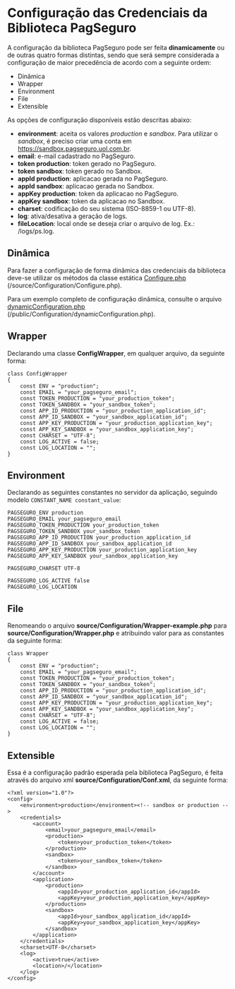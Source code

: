 # Configuração das Credenciais da Biblioteca PagSeguro
A configuração da biblioteca PagSeguro pode ser feita **dinamicamente** ou de outras quatro formas distintas, sendo que será sempre considerada 
a configuração de maior precedência de acordo com a seguinte ordem:

* Dinâmica
* Wrapper
* Environment
* File
* Extensible


As opções de configuração disponíveis estão descritas abaixo:

- **environment**: aceita os valores *production* e *sandbox*. Para utilizar o *sandbox*, é preciso criar uma conta em https://sandbox.pagseguro.uol.com.br.
- **email**: e-mail cadastrado no PagSeguro.
- **token production**: token gerado no PagSeguro.
- **token sandbox**: token gerado no Sandbox.
- **appId production**: aplicacao gerada no PagSeguro.
- **appId sandbox**: aplicacao gerada no Sandbox.
- **appKey production**: token da aplicacao no PagSeguro.
- **appKey sandbox**: token da aplicacao no Sandbox.
- **charset**: codificação do seu sistema (ISO-8859-1 ou UTF-8).
- **log**: ativa/desativa a geração de logs.
- **fileLocation**: local onde se deseja criar o arquivo de log. Ex.: /logs/ps.log.

## Dinâmica
Para fazer a configuração de forma dinâmica das credenciais da biblioteca deve-se utilizar os métodos da classe estática [Configure.php](/source/Configuration/Configure.php) (/source/Configuration/Configure.php).

Para um exemplo completo de configuração dinâmica, consulte o arquivo [dynamicConfiguration.php](/public/Configuration/dynamicConfiguration.php) (/public/Configuration/dynamicConfiguration.php).

## Wrapper
Declarando uma classe **ConfigWrapper**, em qualquer arquivo, da seguinte forma:

```
class ConfigWrapper
{
    const ENV = "production";
    const EMAIL = "your_pagseguro_email";
    const TOKEN_PRODUCTION = "your_production_token";
    const TOKEN_SANDBOX = "your_sandbox_token";
    const APP_ID_PRODUCTION = "your_production_application_id";
    const APP_ID_SANDBOX = "your_sandbox_application_id";
    const APP_KEY_PRODUCTION = "your_production_application_key";
    const APP_KEY_SANDBOX = "your_sandbox_application_key";
    const CHARSET = "UTF-8";
    const LOG_ACTIVE = false;
    const LOG_LOCATION = "";
}
```

## Environment
Declarando as seguintes constantes no servidor da aplicação, seguindo modelo ```CONSTANT_NAME constant_value```:
```
PAGSEGURO_ENV production
PAGSEGURO_EMAIL your_pagseguro_email
PAGSEGURO_TOKEN_PRODUCTION your_production_token
PAGSEGURO_TOKEN_SANDBOX your_sandbox_token
PAGSEGURO_APP_ID_PRODUCTION your_production_application_id
PAGSEGURO_APP_ID_SANDBOX your_sandbox_application_id
PAGSEGURO_APP_KEY_PRODUCTION your_production_application_key
PAGSEGURO_APP_KEY_SANDBOX your_sandbox_application_key

PAGSEGURO_CHARSET UTF-8

PAGSEGURO_LOG_ACTIVE false
PAGSEGURO_LOG_LOCATION 
```

## File

Renomeando o arquivo **source/Configuration/Wrapper-example.php** para **source/Configuration/Wrapper.php** e  atribuindo valor para as constantes da seguinte forma:
```
class Wrapper
{
    const ENV = "production";
    const EMAIL = "your_pagseguro_email";
    const TOKEN_PRODUCTION = "your_production_token";
    const TOKEN_SANDBOX = "your_sandbox_token";
    const APP_ID_PRODUCTION = "your_production_application_id";
    const APP_ID_SANDBOX = "your_sandbox_application_id";
    const APP_KEY_PRODUCTION = "your_production_application_key";
    const APP_KEY_SANDBOX = "your_sandbox_application_key";
    const CHARSET = "UTF-8";
    const LOG_ACTIVE = false;
    const LOG_LOCATION = "";
}
```

## Extensible
Essa é a configuração padrão esperada pela biblioteca PagSeguro, é feita através do arquivo xml **source/Configuration/Conf.xml**, da seguinte forma:
```
<?xml version="1.0"?>
<config>
    <environment>production</environment><!-- sandbox or production -->
    <credentials>
        <account>
            <email>your_pagseguro_email</email>
            <production>
                <token>your_production_token</token>
            </production>
            <sandbox>
                <token>your_sandbox_token</token>
            </sandbox>
        </account>
        <application>
            <production>
                <appId>your_production_application_id</appId>
                <appKey>your_production_application_key</appKey>
            </production>
            <sandbox>
                <appId>your_sandbox_application_id</appId>
                <appKey>your_sandbox_application_key</appKey>
            </sandbox>
        </application>
    </credentials>
    <charset>UTF-8</charset>
    <log>
        <active>true</active>
        <location>/</location>
    </log>
</config>
```